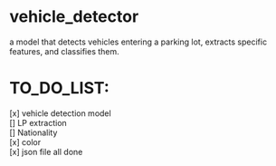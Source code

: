 # vehicle_detector
a model  that detects vehicles entering a parking lot, extracts specific features, and classifies them.


# TO_DO_LIST:

[x] vehicle detection model    
[] LP extraction              
[] Nationality                
[x] color                     
[x] json file all done 
